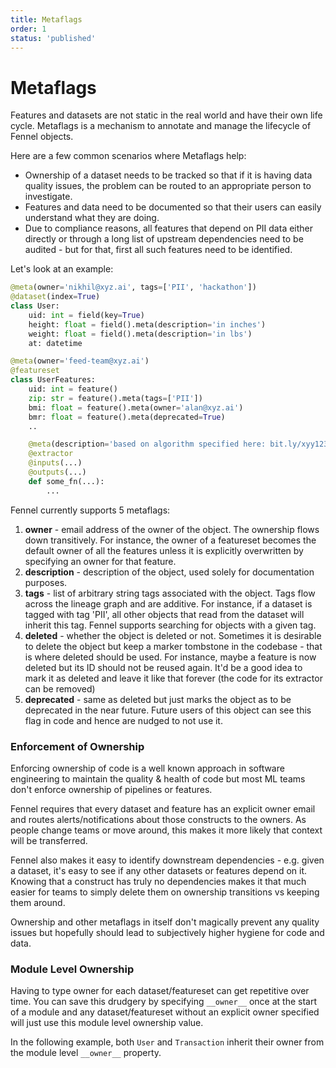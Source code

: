 ```yaml
---
title: Metaflags
order: 1
status: 'published'
---
```


# Metaflags

Features and datasets are not static in the real world and have their own life
cycle. Metaflags is a mechanism to annotate and manage the lifecycle of Fennel
objects.

Here are a few common scenarios where Metaflags help:

* Ownership of a dataset needs to be tracked so that if it is having data
 quality issues, the problem can be routed to an appropriate person to
 investigate.
* Features and data need to be documented so that their users can easily
  understand what they are doing.&#x20;
* Due to compliance reasons, all features that depend on PII data either directly
  or through a long list of upstream dependencies need to be audited - but for
  that, first all such features need to be identified.&#x20;


Let's look at an example:

```python
@meta(owner='nikhil@xyz.ai', tags=['PII', 'hackathon'])
@dataset(index=True)
class User:
    uid: int = field(key=True)
    height: float = field().meta(description='in inches')
    weight: float = field().meta(description='in lbs')
    at: datetime

@meta(owner='feed-team@xyz.ai')
@featureset
class UserFeatures:
    uid: int = feature()
    zip: str = feature().meta(tags=['PII'])
    bmi: float = feature().meta(owner='alan@xyz.ai')
    bmr: float = feature().meta(deprecated=True)
    ..

    @meta(description='based on algorithm specified here: bit.ly/xyy123')
    @extractor
    @inputs(...)
    @outputs(...)
    def some_fn(...):
        ...
```

Fennel currently supports 5 metaflags:

1. **owner** - email address of the owner of the object. The ownership flows down transitively.
   For instance, the owner of a featureset becomes the default owner of all the features unless
    it is explicitly overwritten by specifying an owner for that feature.&#x20;
2. **description** - description of the object, used solely for documentation purposes.
3. **tags** - list of arbitrary string tags associated with the object. Tags flow across the
   lineage graph and are additive. For instance, if a dataset is tagged with tag 'PII', all
   other objects that read from the dataset will inherit this tag. Fennel supports searching
   for objects with a given tag.&#x20;
4. **deleted** - whether the object is deleted or not. Sometimes it is desirable to delete
   the object but keep a marker tombstone in the codebase - that is where deleted should be
    used. For instance, maybe a feature is now deleted but its ID should not be reused again.
    It'd be a good idea to mark it as deleted and leave it like that forever (the code for
   its extractor can be removed)
5. **deprecated** - same as deleted but just marks the object as to be deprecated in the near
   future. Future users of this object can see this flag in code and hence are 
   nudged to not use it. 


### Enforcement of Ownership

Enforcing ownership of code is a well known approach in software engineering
to maintain the quality & health of code but most ML teams don't enforce
ownership of pipelines or features.

Fennel requires that every dataset and feature has an explicit owner email and
routes alerts/notifications about those constructs to the owners. As people
change teams or move around, this makes it more likely that context will be
transferred.

Fennel also makes it easy to identify downstream dependencies - e.g. given a
dataset, it's easy to see if any other datasets or features depend on it.
Knowing that a construct has truly no dependencies makes it that much easier
for teams to simply delete them on ownership transitions vs keeping them around.

Ownership and other metaflags in itself don't magically prevent any quality
issues but hopefully should lead to subjectively higher hygiene for code and data.


### Module Level Ownership

Having to type owner for each dataset/featureset can get repetitive over time. 
You can save this drudgery by specifying `__owner__` once at the start of a module
and any dataset/featureset without an explicit owner specified will just use
this module level ownership value.

In the following example, both `User` and `Transaction` inherit their owner
from the module level `__owner__` property.

<pre snippet="data-quality/metaflags#module_ownership"/>
